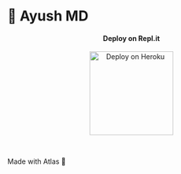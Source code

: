 
 
 
 # 💙 Ayush MD
 
    
<h4 align="center"> Deploy on Repl.it
</h4>

<p align="center" >
    <a href="https://repl.it/github/ayushdeveloper001/Ayush-MD">
    <img src="https://i.ibb.co/zrB5kMh/deploy-on-repl.jpg" width="170px" alt="Deploy on Heroku" >
    </a>
    <br>     
    <a
       src="https://i.ibb.co/71mYRh4/116-1161192-podcast-subscribe-listen-button-youtube-sign-hd-png.png" alt="Watch tutorial on YouTube" border="0"  width="105">
    </a>
</p>

<p align="center" >
    <br>


   Made with Atlas 💖
